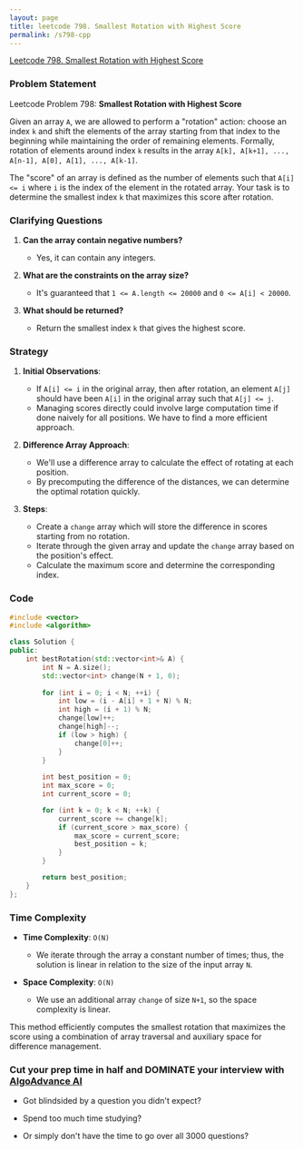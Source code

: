 ```yaml
---
layout: page
title: leetcode 798. Smallest Rotation with Highest Score
permalink: /s798-cpp
---
```

[Leetcode 798. Smallest Rotation with Highest Score](https://algoadvance.github.io/algoadvance/l798)
### Problem Statement

Leetcode Problem 798: **Smallest Rotation with Highest Score**

Given an array `A`, we are allowed to perform a "rotation" action: choose an index `k` and shift the elements of the array starting from that index to the beginning while maintaining the order of remaining elements. Formally, rotation of elements around index `k` results in the array `A[k], A[k+1], ..., A[n-1], A[0], A[1], ..., A[k-1]`.

The "score" of an array is defined as the number of elements such that `A[i] <= i` where `i` is the index of the element in the rotated array. Your task is to determine the smallest index `k` that maximizes this score after rotation.

### Clarifying Questions

1. **Can the array contain negative numbers?**
   - Yes, it can contain any integers.
   
2. **What are the constraints on the array size?**
   - It's guaranteed that `1 <= A.length <= 20000` and `0 <= A[i] < 20000`.

3. **What should be returned?**
   - Return the smallest index `k` that gives the highest score.

### Strategy

1. **Initial Observations**:
   - If `A[i] <= i` in the original array, then after rotation, an element `A[j]` should have been `A[i]` in the original array such that `A[j] <= j`.
   - Managing scores directly could involve large computation time if done naively for all positions. We have to find a more efficient approach.

2. **Difference Array Approach**:
   - We'll use a difference array to calculate the effect of rotating at each position.
   - By precomputing the difference of the distances, we can determine the optimal rotation quickly.
     
3. **Steps**:
   - Create a `change` array which will store the difference in scores starting from no rotation.
   - Iterate through the given array and update the `change` array based on the position's effect.
   - Calculate the maximum score and determine the corresponding index.

### Code

```cpp
#include <vector>
#include <algorithm>

class Solution {
public:
    int bestRotation(std::vector<int>& A) {
        int N = A.size();
        std::vector<int> change(N + 1, 0);
        
        for (int i = 0; i < N; ++i) {
            int low = (i - A[i] + 1 + N) % N;
            int high = (i + 1) % N;
            change[low]++;
            change[high]--;
            if (low > high) {
                change[0]++;
            }
        }
        
        int best_position = 0;
        int max_score = 0;
        int current_score = 0;

        for (int k = 0; k < N; ++k) {
            current_score += change[k];
            if (current_score > max_score) {
                max_score = current_score;
                best_position = k;
            }
        }

        return best_position;
    }
};
```

### Time Complexity

- **Time Complexity**: `O(N)`
  - We iterate through the array a constant number of times; thus, the solution is linear in relation to the size of the input array `N`.
  
- **Space Complexity**: `O(N)`
  - We use an additional array `change` of size `N+1`, so the space complexity is linear.

This method efficiently computes the smallest rotation that maximizes the score using a combination of array traversal and auxiliary space for difference management.


### Cut your prep time in half and DOMINATE your interview with [AlgoAdvance AI](https://algoAdvance.com)

- Got blindsided by a question you didn't expect?

- Spend too much time studying?

- Or simply don't have the time to go over all 3000 questions?


